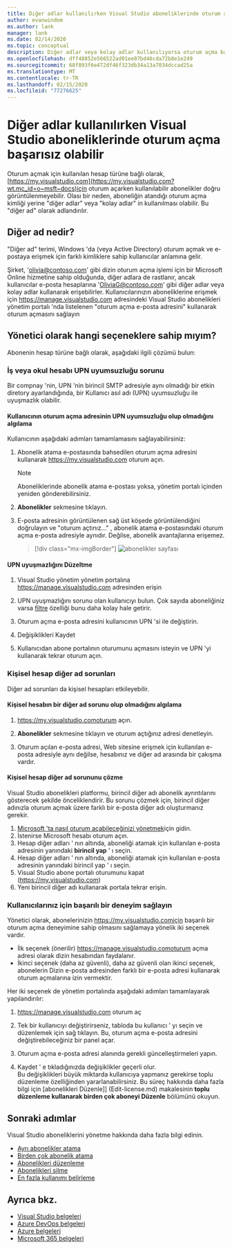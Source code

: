 ```yaml
---
title: Diğer adlar kullanılırken Visual Studio aboneliklerinde oturum açma başarısız olabilir | Microsoft Docs
author: evanwindom
ms.author: lank
manager: lank
ms.date: 02/14/2020
ms.topic: conceptual
description: Diğer adlar veya kolay adlar kullanılıyorsa oturum açma başarısız olabilir
ms.openlocfilehash: dff48852e566522ad01ee07bd46cda72b8e1e249
ms.sourcegitcommit: 68f893f6e472df46f323db34a13a7034dccad25a
ms.translationtype: MT
ms.contentlocale: tr-TR
ms.lasthandoff: 02/15/2020
ms.locfileid: "77276625"
---
```

# <a name="signing-in-to-visual-studio-subscriptions-may-fail-when-using-aliases"></a>Diğer adlar kullanılırken Visual Studio aboneliklerinde oturum açma başarısız olabilir
Oturum açmak için kullanılan hesap türüne bağlı olarak, [https://my.visualstudio.com](https://my.visualstudio.com?wt.mc_id=o~msft~docs)için oturum açarken kullanılabilir abonelikler doğru görüntülenmeyebilir. Olası bir neden, aboneliğin atandığı oturum açma kimliği yerine "diğer adlar" veya "kolay adlar" in kullanılması olabilir. Bu "diğer ad" olarak adlandırılır.

## <a name="what-is-aliasing"></a>Diğer ad nedir?
"Diğer ad" terimi, Windows 'da (veya Active Directory) oturum açmak ve e-postaya erişmek için farklı kimliklere sahip kullanıcılar anlamına gelir.

Şirket, 'olivia@contoso.com' gibi dizin oturum açma işlemi için bir Microsoft Online hizmetine sahip olduğunda, diğer adlara de rastlanır, ancak kullanıcılar e-posta hesaplarına 'OliviaG@contoso.com' gibi diğer adlar veya kolay adlar kullanarak erişebilirler. Kullanıcılarınızın aboneliklerine erişmek için https://manage.visualstudio.com adresindeki Visual Studio abonelikleri yönetim portalı 'nda listelenen "oturum açma e-posta adresini" kullanarak oturum açmasını sağlayın

## <a name="as-an-administrator-what-options-do-i-have"></a>Yönetici olarak hangi seçeneklere sahip mıyım?

Abonenin hesap türüne bağlı olarak, aşağıdaki ilgili çözümü bulun:

### <a name="work-or-school-account-upn-mismatch-issue"></a>İş veya okul hesabı UPN uyumsuzluğu sorunu

Bir compnay 'nin, UPN 'nin birincil SMTP adresiyle aynı olmadığı bir etkin diretory ayarlandığında, bir Kullanıcı asıl adı (UPN) uyumsuzluğu ile uyuşmazlık olabilir. 

#### <a name="how-to-detect-if-a-users-sign-in-address-has-a-upn-mismatch"></a>Kullanıcının oturum açma adresinin UPN uyumsuzluğu olup olmadığını algılama

Kullanıcının aşağıdaki adımları tamamlamasını sağlayabilirsiniz:

1. Abonelik atama e-postasında bahsedilen oturum açma adresini kullanarak https://my.visualstudio.com oturum açın.  

    > [!NOTE]
    > Aboneliklerinde abonelik atama e-postası yoksa, yönetim portalı içinden yeniden gönderebilirsiniz.  

2. **Abonelikler** sekmesine tıklayın.
3. E-posta adresinin görüntülenen sağ üst köşede görüntülendiğini doğrulayın ve "oturum açtınız..." , abonelik atama e-postasındaki oturum açma e-posta adresiyle aynıdır.  Değilse, abonelik avantajlarına erişemez. 

   > [!div class="mx-imgBorder"]
   > ![abonelikler sayfası](_img/aliasing/aliasing-subscriptions-page.png)

#### <a name="how-to-correct-the-upn-mismatch"></a>UPN uyuşmazlığını Düzeltme

1. Visual Studio yönetim yönetim portalına https://manage.visualstudio.com adresinden erişin 

2. UPN uyuşmazlığını sorunu olan kullanıcıyı bulun.  Çok sayıda aboneliğiniz varsa [filtre](search-license.md) özelliği bunu daha kolay hale getirir. 

3. Oturum açma e-posta adresini kullanıcının UPN 'si ile değiştirin.

4. Değişiklikleri Kaydet 

5. Kullanıcıdan abone portalının oturumunu açmasını isteyin ve UPN 'yi kullanarak tekrar oturum açın.   

### <a name="personal-account-aliasing-issue"></a>Kişisel hesap diğer ad sorunları

Diğer ad sorunları da kişisel hesapları etkileyebilir. 

#### <a name="how-to-detect-if-a-personal-account-has-an-aliasing-issue"></a>Kişisel hesabın bir diğer ad sorunu olup olmadığını algılama

1. https://my.visualstudio.comoturum açın.

2. **Abonelikler** sekmesine tıklayın ve oturum açtığınız adresi denetleyin. 

3. Oturum açılan e-posta adresi, Web sitesine erişmek için kullanılan e-posta adresiyle aynı değilse, hesabınız ve diğer ad arasında bir çakışma vardır. 

#### <a name="how-to-fix-a-personal-account-aliasing-issue"></a>Kişisel hesap diğer ad sorununu çözme

Visual Studio abonelikleri platformu, birincil diğer adı abonelik ayrıntılarını gösterecek şekilde önceliklendirir.  Bu sorunu çözmek için, birincil diğer adınızla oturum açmak üzere farklı bir e-posta diğer adı oluşturmanız gerekir. 

1. [Microsoft 'ta nasıl oturum açabileceğinizi yönetmek](https://go.microsoft.com/fwlink/p/?linkid=842796)için gidin.
2. İstenirse Microsoft hesabı oturum açın. 
3. Hesap diğer adları ' nın altında, aboneliği atamak için kullanılan e-posta adresinin yanındaki **birincil yap** ' ı seçin. 
4. Hesap diğer adları ' nın altında, aboneliği atamak için kullanılan e-posta adresinin yanındaki birincil yap ' ı seçin. 
5. Visual Studio abone portalı oturumunu kapat (https://my.visualstudio.com) 
6. Yeni birincil diğer adı kullanarak portala tekrar erişin. 

### <a name="ensure-a-successful-experience-for-your-users"></a>Kullanıcılarınız için başarılı bir deneyim sağlayın

Yönetici olarak, abonelerinizin https://my.visualstudio.comiçin başarılı bir oturum açma deneyimine sahip olmasını sağlamaya yönelik iki seçenek vardır. 

- İlk seçenek (önerilir) https://manage.visualstudio.comoturum açma adresi olarak dizin hesabından faydalanır.
- İkinci seçenek (daha az güvenli), daha az güvenli olan ikinci seçenek, abonelerin Dizin e-posta adresinden farklı bir e-posta adresi kullanarak oturum açmalarına izin vermektir.

Her iki seçenek de yönetim portalında aşağıdaki adımları tamamlayarak yapılandırılır:

1. https://manage.visualstudio.com oturum aç 

2. Tek bir kullanıcıyı değiştirirseniz, tabloda bu kullanıcı ' yı seçin ve düzenlemek için sağ tıklayın. Bu, oturum açma e-posta adresini değiştirebileceğiniz bir panel açar.  

3. Oturum açma e-posta adresi alanında gerekli güncelleştirmeleri yapın. 

4. Kaydet ' e tıkladığınızda değişiklikler geçerli olur.  
Bu değişiklikleri büyük miktarda kullanıcıya yapmanız gerekirse toplu düzenleme özelliğinden yararlanabilirsiniz. Bu süreç hakkında daha fazla bilgi için [abonelikleri Düzenle]] (Edit-license.md) makalesinin **toplu düzenleme kullanarak birden çok aboneyi Düzenle** bölümünü okuyun.  

## <a name="next-steps"></a>Sonraki adımlar
Visual Studio aboneliklerini yönetme hakkında daha fazla bilgi edinin.
- [Ayrı abonelikler atama](assign-license.md)
- [Birden çok abonelik atama](assign-license-bulk.md)
- [Abonelikleri düzenleme](edit-license.md)
- [Abonelikleri silme](delete-license.md)
- [En fazla kullanımı belirleme](maximum-usage.md)

## <a name="see-also"></a>Ayrıca bkz.
- [Visual Studio belgeleri](/visualstudio/)
- [Azure DevOps belgeleri](/azure/devops/)
- [Azure belgeleri](/azure/)
- [Microsoft 365 belgeleri](/microsoft-365/)
